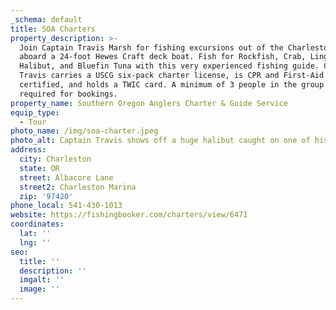 ```yaml
---
_schema: default
title: SOA Charters
property_description: >-
  Join Captain Travis Marsh for fishing excursions out of the Charleston Marina
  aboard a 24-foot Hewes Craft deck boat. Fish for Rockfish, Crab, Lingcod,
  Halibut, and Bluefin Tuna with this very experienced fishing guide. Captain
  Travis carries a USCG six-pack charter license, is CPR and First-Aid
  certified, and holds a TWIC card. A minimum of 3 people in the group is
  required for bookings.
property_name: Southern Oregon Anglers Charter & Guide Service
equip_type:
  - Tour
photo_name: /img/soa-charter.jpeg
photo_alt: Captain Travis shows off a huge halibut caught on one of his charter trips.
address:
  city: Charleston
  state: OR
  street: Albacore Lane
  street2: Charleston Marina
  zip: '97420'
phone_local: 541-430-1013
website: https://fishingbooker.com/charters/view/6471
coordinates:
  lat: ''
  lng: ''
seo:
  title: ''
  description: ''
  imgalt: ''
  image: ''
---
```

